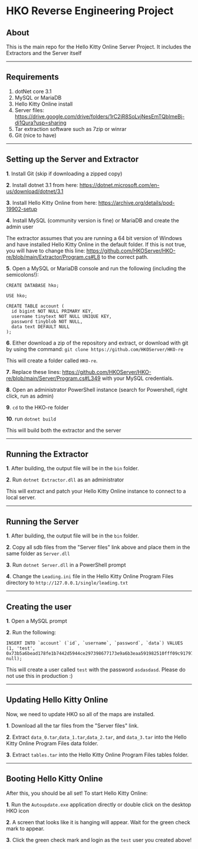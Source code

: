 # HKO Reverse Engineering Project

## About
This is the main repo for the Hello Kitty Online Server Project. It includes the Extractors and the Server itself

***
## Requirements

1. dotNet core 3.1
2. MySQL or MariaDB
3. Hello Kitty Online install
4. Server files: https://drive.google.com/drive/folders/1rC2jR8SoLvjNesEmTQbImeBj-di1Qura?usp=sharing
5. Tar extraction software such as 7zip or winrar
6. Git (nice to have)

***
## Setting up the Server and Extractor

**1**. Install Git (skip if downloading a zipped copy)

**2**. Install dotnet 3.1 from here: https://dotnet.microsoft.com/en-us/download/dotnet/3.1

**3**. Install Hello Kitty Online from here: https://archive.org/details/pod-19902-setup

**4**. Install MySQL (community version is fine) or MariaDB and create the admin user

The extractor assumes that you are running a 64 bit version of Windows and have installed Hello Kitty Online in the default folder. If this is not true, you will have to change this line: https://github.com/HKOServer/HKO-re/blob/main/Extractor/Program.cs#L8 to the correct path.

**5**. Open a MySQL or MariaDB console and run the following (including the semicolons!):
```
CREATE DATABASE hko;

USE hko;

CREATE TABLE account (
  id bigint NOT NULL PRIMARY KEY,
  username tinytext NOT NULL UNIQUE KEY,
  password tinyblob NOT NULL,
  data text DEFAULT NULL
);
```

**6**. Either download a zip of the repository and extract, or download with git by using the command: `git clone https://github.com/HKOServer/HKO-re`

This will create a folder called `HKO-re`.

**7**. Replace these lines: https://github.com/HKOServer/HKO-re/blob/main/Server/Program.cs#L349 with your MySQL credentials.

**8**. Open an administrator PowerShell instance (search for Powershell, right click, run as admin)

**9**. `cd` to the HKO-re folder

**10**. run `dotnet build`

This will build both the extractor and the server

***
## Running the Extractor

**1**. After building, the output file will be in the `bin` folder.

**2**. Run `dotnet Extractor.dll` as an administrator

This will extract and patch your Hello Kitty Online instance to connect to a local server.

***
## Running the Server

**1**. After building, the output file will be in the `bin` folder.

**2**. Copy all sdb files from the "Server files" link above and place them in the same folder as `Server.dll`

**3**. Run `dotnet Server.dll` in a PowerShell prompt

**4**. Change the `Leading.ini` file in the Hello Kitty Online Program Files directory to `http://127.0.0.1/single/leading.txt`

***
## Creating the user

**1**. Open a MySQL prompt

**2**. Run the following:
```
INSERT INTO `account` (`id`, `username`, `password`, `data`) VALUES (1, 'test', 0x73b5a6bead178fe1b7442d5944ce297398677173e9a6b3eaa591982510fff09c91797af05be14b8364ee39e5959cb161, null);
```

This will create a user called `test` with the password `asdasdasd`. Please do not use this in production :)

***
## Updating Hello Kitty Online

Now, we need to update HKO so all of the maps are installed.

**1**. Download all the tar files from the "Server files" link.

**2**. Extract `data_0.tar`,`data_1.tar`,`data_2.tar`, and `data_3.tar` into the Hello Kitty Online Program Files data folder.

**3**. Extract `tables.tar` into the Hello Kitty Online Program Files tables folder.

***
## Booting Hello Kitty Online

After this, you should be all set! To start Hello Kitty Online:

**1**. Run the `Autoupdate.exe` application directly or double click on the desktop HKO icon

**2**. A screen that looks like it is hanging will appear. Wait for the green check mark to appear.

**3**. Click the green check mark and login as the `test` user you created above!